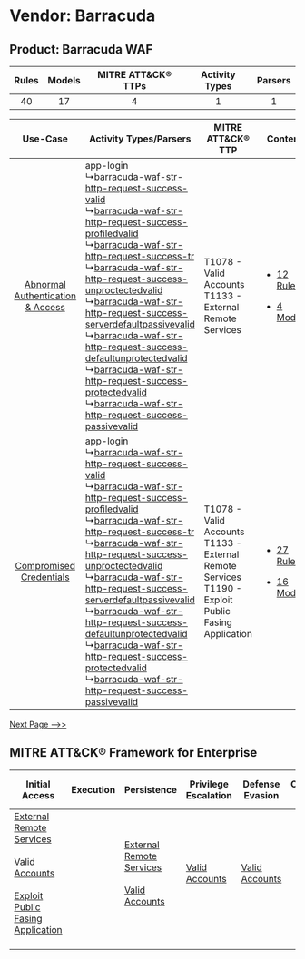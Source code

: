 Vendor: Barracuda
=================
Product: Barracuda WAF
----------------------
| Rules | Models | MITRE ATT&CK® TTPs | Activity Types | Parsers |
|:-----:|:------:|:------------------:|:--------------:|:-------:|
|  40   |   17   |         4          |       1        |    1    |

|    Use-Case    | Activity Types/Parsers    | MITRE ATT&CK® TTP    | Content    |
|:----:| ---- | ---- | ---- |
| [Abnormal Authentication & Access](../../../UseCases/uc_abnormal_authentication_&_access.md) |  app-login<br> ↳[barracuda-waf-str-http-request-success-valid](Ps/pC_barracudawafstrhttprequestsuccessvalid.md)<br> ↳[barracuda-waf-str-http-request-success-profiledvalid](Ps/pC_barracudawafstrhttprequestsuccessprofiledvalid.md)<br> ↳[barracuda-waf-str-http-request-success-tr](Ps/pC_barracudawafstrhttprequestsuccesstr.md)<br> ↳[barracuda-waf-str-http-request-success-unproctectedvalid](Ps/pC_barracudawafstrhttprequestsuccessunproctectedvalid.md)<br> ↳[barracuda-waf-str-http-request-success-serverdefaultpassivevalid](Ps/pC_barracudawafstrhttprequestsuccessserverdefaultpassivevalid.md)<br> ↳[barracuda-waf-str-http-request-success-defaultunprotectedvalid](Ps/pC_barracudawafstrhttprequestsuccessdefaultunprotectedvalid.md)<br> ↳[barracuda-waf-str-http-request-success-protectedvalid](Ps/pC_barracudawafstrhttprequestsuccessprotectedvalid.md)<br> ↳[barracuda-waf-str-http-request-success-passivevalid](Ps/pC_barracudawafstrhttprequestsuccesspassivevalid.md)<br> | T1078 - Valid Accounts<br>T1133 - External Remote Services<br>    | [<ul><li>12 Rules</li></ul><ul><li>4 Models</li></ul>](RM/r_m_barracuda_barracuda_waf_Abnormal_Authentication_&_Access.md) |
|          [Compromised Credentials](../../../UseCases/uc_compromised_credentials.md)          |  app-login<br> ↳[barracuda-waf-str-http-request-success-valid](Ps/pC_barracudawafstrhttprequestsuccessvalid.md)<br> ↳[barracuda-waf-str-http-request-success-profiledvalid](Ps/pC_barracudawafstrhttprequestsuccessprofiledvalid.md)<br> ↳[barracuda-waf-str-http-request-success-tr](Ps/pC_barracudawafstrhttprequestsuccesstr.md)<br> ↳[barracuda-waf-str-http-request-success-unproctectedvalid](Ps/pC_barracudawafstrhttprequestsuccessunproctectedvalid.md)<br> ↳[barracuda-waf-str-http-request-success-serverdefaultpassivevalid](Ps/pC_barracudawafstrhttprequestsuccessserverdefaultpassivevalid.md)<br> ↳[barracuda-waf-str-http-request-success-defaultunprotectedvalid](Ps/pC_barracudawafstrhttprequestsuccessdefaultunprotectedvalid.md)<br> ↳[barracuda-waf-str-http-request-success-protectedvalid](Ps/pC_barracudawafstrhttprequestsuccessprotectedvalid.md)<br> ↳[barracuda-waf-str-http-request-success-passivevalid](Ps/pC_barracudawafstrhttprequestsuccesspassivevalid.md)<br> | T1078 - Valid Accounts<br>T1133 - External Remote Services<br>T1190 - Exploit Public Fasing Application<br> | [<ul><li>27 Rules</li></ul><ul><li>16 Models</li></ul>](RM/r_m_barracuda_barracuda_waf_Compromised_Credentials.md)         |
[Next Page -->>](2_ds_barracuda_barracuda_waf.md)

MITRE ATT&CK® Framework for Enterprise
--------------------------------------
| Initial Access                                                                                                                                                                                                                         | Execution | Persistence                                                                                                                                      | Privilege Escalation                                                | Defense Evasion                                                     | Credential Access | Discovery | Lateral Movement | Collection | Command and Control                                                                                                                       | Exfiltration | Impact |
| -------------------------------------------------------------------------------------------------------------------------------------------------------------------------------------------------------------------------------------- | --------- | ------------------------------------------------------------------------------------------------------------------------------------------------ | ------------------------------------------------------------------- | ------------------------------------------------------------------- | ----------------- | --------- | ---------------- | ---------- | ----------------------------------------------------------------------------------------------------------------------------------------- | ------------ | ------ |
| [External Remote Services](https://attack.mitre.org/techniques/T1133)<br><br>[Valid Accounts](https://attack.mitre.org/techniques/T1078)<br><br>[Exploit Public Fasing Application](https://attack.mitre.org/techniques/T1190)<br><br> |           | [External Remote Services](https://attack.mitre.org/techniques/T1133)<br><br>[Valid Accounts](https://attack.mitre.org/techniques/T1078)<br><br> | [Valid Accounts](https://attack.mitre.org/techniques/T1078)<br><br> | [Valid Accounts](https://attack.mitre.org/techniques/T1078)<br><br> |                   |           |                  |            | [Proxy: Multi-hop Proxy](https://attack.mitre.org/techniques/T1090/003)<br><br>[Proxy](https://attack.mitre.org/techniques/T1090)<br><br> |              |        |